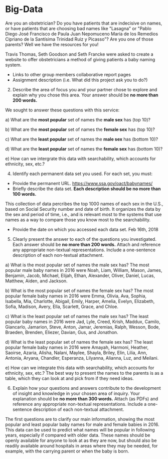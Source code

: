 # Big-Data

Are you an obstetrician? Do you have patients that are indecisive on names, or have patients that are choosing bad names like "Lasagna" or "Pablo Diego José Francisco de Paula Juan Nepomuceno María de los Remedios Cipriano de la Santísima Trinidad Ruiz y Picasso"? Are you one of those parents? Well we have the resources for you!

Travis Thomas, Seth Goodson and Seth Francke were asked to create a website to offer obstetricians a method of giving patients a baby naming system.

  - Links to other group members collaborative report pages
  - Assignment description (i.e. What did this project ask you to do?)
2. Describe the area of focus you and your partner chose to explore and explain why you chose this area. Your answer should be **no more than 200 words.** 

We sought to answer these questions with this service:

  a) What are the **most popular** set of names the **male sex** has (top 10)?
   
  b) What are the **most popular** set of names the **female sex** has (top 10)?
   
  c) What are the **least popular** set of names the **male sex** has (bottom 10)?
   
  d) What are the **least popular** set of names the **female sex** has (bottom 10)?
   
  e) How can we intergrate this data with searchability, which accounts for ethnicity, sex, etc.?

4.	Identify each permanent data set you used. For each set, you must: 
  - Provide the permanent URL.
  https://www.ssa.gov/oact/babynames/
  - Briefly describe the data set. **Each description should be no more than 100 words.**
  
This collection of data percribes the top 1000 names of each sex in the U.S., based on Social Security number and date of birth. It organizes the data by the sex and period of time, i.e., and is relevant most to the systems that use names as a way to compare those you know most to the searchability.
  - Provide the date on which you accessed each data set. 
  Feb 16th, 2018
5.	Clearly present the answer to each of the questions you investigated. Each answer should be **no more than 200 words.** Attach and reference any appropriate non-textual representations. Include a one-sentence description of each non-textual attachment. 

a) What is the most popular set of names the male sex has?
The most popular male baby names in 2016 were Noah, Liam, William, Mason, James, Benjamin, Jacob, Michael, Elijah, Ethan, Alexander, Oliver, Daniel, Lucas, Matthew, Aiden, and Jackson.

b) What is the most popular set of names the female sex has?
The most popular female baby names in 2016 were Emma, Olivia, Ava, Sophia, Isabella, Mia, Charlotte, Abigail, Emily, Harper, Amelia, Evelyn, Elizabeth, Sofia, Madison, Avery, Ella, Scarlett, Grace, and Chloe.

c) What is the least popular set of names the male sex has?
The least popular baby names in 2016 were Jad, Lyle, Creed, Krish, Maddux, Camilo, Giancarlo, Jamarion, Steve, Anton, Jamar, Jeremias, Ralph, Wesson, Bode, Braeden, Brenden, Eliezer, Davian, Gus, and Jonathon.

d) What is the least popular set of names the female sex has?
The least popular female baby names in 2016 were Amayah, Harmoni, Heather, Saoirse, Azaria, Alisha, Nalani, Maylee, Shayla, Briley, Elin, Lilia, Ann, Antonia, Aryana, Chandler, Esperanza, Lilyanna, Alianna, Luz, and Meilani.

e) How can we integrate this data with searchability, which accounts for ethnicity, sex, etc.?
The best way to present the names to the parents is as a table, which they can look at and pick from if they need ideas.

6.	Explain how your questions and answers contribute to the development of insight and knowledge in your chosen area of inquiry. Your explanation should be **no more than 300 words.** Attach (as PDFs) and reference any appropriate non-textual representations. Include a one-sentence description of each non-textual attachment.

The first questions are to clarify our main information, showing the most popular and least popular baby names for male and female babies in 2016. This data can be used to predict what names will be popular in following years, especially if compared with older data. These names should be openly available for anyone to look at as they are now, but should also be readily available around hospitals in areas where they may be needed, for example, with the carrying parent or when the baby is born.
